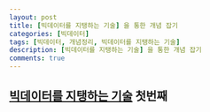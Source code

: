 ```yaml
---
layout: post
title: [빅데이터를 지탱하는 기술] 을 통한 개념 잡기
categories: [빅데이터]
tags: [빅데이터, 개념정리, 빅데이터를 지탱하는 기술]
description: [빅데이터를 지탱하는 기술] 을 통한 개념 잡기
comments: true
---
```

## [빅데이터를 지탱하는 기술](http://www.yes24.com/Product/Goods/66277191) 첫번째
